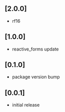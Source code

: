 ## [2.0.0]

* rf16

## [1.0.0]

* reactive_forms update

## [0.1.0]

* package version bump

## [0.0.1]

* initial release
